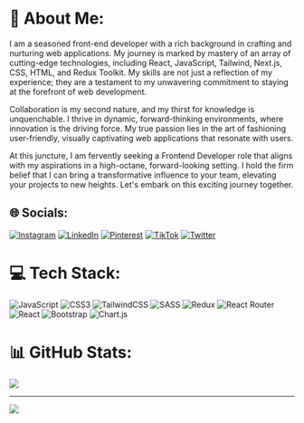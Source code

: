 # 💫 About Me:

I am a seasoned front-end developer with a rich background in crafting and nurturing web applications. My journey is marked by mastery of an array of cutting-edge technologies, including React, JavaScript, Tailwind, Next.js, CSS, HTML, and Redux Toolkit. My skills are not just a reflection of my experience; they are a testament to my unwavering commitment to staying at the forefront of web development.

Collaboration is my second nature, and my thirst for knowledge is unquenchable. I thrive in dynamic, forward-thinking environments, where innovation is the driving force. My true passion lies in the art of fashioning user-friendly, visually captivating web applications that resonate with users.

At this juncture, I am fervently seeking a Frontend Developer role that aligns with my aspirations in a high-octane, forward-looking setting. I hold the firm belief that I can bring a transformative influence to your team, elevating your projects to new heights. Let's embark on this exciting journey together.


## 🌐 Socials:
[![Instagram](https://img.shields.io/badge/Instagram-%23E4405F.svg?logo=Instagram&logoColor=white)](https://instagram.com/mercyharbo) [![LinkedIn](https://img.shields.io/badge/LinkedIn-%230077B5.svg?logo=linkedin&logoColor=white)](https://linkedin.com/in/codewithmercy) [![Pinterest](https://img.shields.io/badge/Pinterest-%23E60023.svg?logo=Pinterest&logoColor=white)](https://pinterest.com/codewithmercy1) [![TikTok](https://img.shields.io/badge/TikTok-%23000000.svg?logo=TikTok&logoColor=white)](https://tiktok.com/@codewithmercy) [![Twitter](https://img.shields.io/badge/Twitter-%231DA1F2.svg?logo=Twitter&logoColor=white)](https://twitter.com/codewithmercy) 

# 💻 Tech Stack:
![JavaScript](https://img.shields.io/badge/javascript-%23323330.svg?style=for-the-badge&logo=javascript&logoColor=%23F7DF1E) ![CSS3](https://img.shields.io/badge/css3-%231572B6.svg?style=for-the-badge&logo=css3&logoColor=white) ![TailwindCSS](https://img.shields.io/badge/tailwindcss-%2338B2AC.svg?style=for-the-badge&logo=tailwind-css&logoColor=white) ![SASS](https://img.shields.io/badge/SASS-hotpink.svg?style=for-the-badge&logo=SASS&logoColor=white) ![Redux](https://img.shields.io/badge/redux-%23593d88.svg?style=for-the-badge&logo=redux&logoColor=white) ![React Router](https://img.shields.io/badge/React_Router-CA4245?style=for-the-badge&logo=react-router&logoColor=white) ![React](https://img.shields.io/badge/react-%2320232a.svg?style=for-the-badge&logo=react&logoColor=%2361DAFB) ![Bootstrap](https://img.shields.io/badge/bootstrap-%23563D7C.svg?style=for-the-badge&logo=bootstrap&logoColor=white) ![Chart.js](https://img.shields.io/badge/chart.js-F5788D.svg?style=for-the-badge&logo=chart.js&logoColor=white) 
# 📊 GitHub Stats:
![](https://github-readme-streak-stats.herokuapp.com/?user=mercyharbo&theme=dark&hide_border=false)<br/>

---
[![](https://visitcount.itsvg.in/api?id=mercyharbo&icon=0&color=0)](https://visitcount.itsvg.in)
